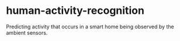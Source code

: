 # human-activity-recognition
Predicting activity that occurs in a smart home being observed by the ambient sensors.
